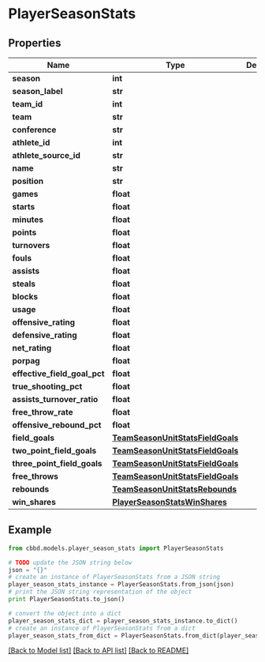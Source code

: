 # PlayerSeasonStats


## Properties
Name | Type | Description | Notes
------------ | ------------- | ------------- | -------------
**season** | **int** |  | 
**season_label** | **str** |  | 
**team_id** | **int** |  | 
**team** | **str** |  | 
**conference** | **str** |  | 
**athlete_id** | **int** |  | 
**athlete_source_id** | **str** |  | 
**name** | **str** |  | 
**position** | **str** |  | 
**games** | **float** |  | 
**starts** | **float** |  | 
**minutes** | **float** |  | 
**points** | **float** |  | 
**turnovers** | **float** |  | 
**fouls** | **float** |  | 
**assists** | **float** |  | 
**steals** | **float** |  | 
**blocks** | **float** |  | 
**usage** | **float** |  | 
**offensive_rating** | **float** |  | 
**defensive_rating** | **float** |  | 
**net_rating** | **float** |  | 
**porpag** | **float** |  | 
**effective_field_goal_pct** | **float** |  | 
**true_shooting_pct** | **float** |  | 
**assists_turnover_ratio** | **float** |  | 
**free_throw_rate** | **float** |  | 
**offensive_rebound_pct** | **float** |  | 
**field_goals** | [**TeamSeasonUnitStatsFieldGoals**](TeamSeasonUnitStatsFieldGoals.md) |  | 
**two_point_field_goals** | [**TeamSeasonUnitStatsFieldGoals**](TeamSeasonUnitStatsFieldGoals.md) |  | 
**three_point_field_goals** | [**TeamSeasonUnitStatsFieldGoals**](TeamSeasonUnitStatsFieldGoals.md) |  | 
**free_throws** | [**TeamSeasonUnitStatsFieldGoals**](TeamSeasonUnitStatsFieldGoals.md) |  | 
**rebounds** | [**TeamSeasonUnitStatsRebounds**](TeamSeasonUnitStatsRebounds.md) |  | 
**win_shares** | [**PlayerSeasonStatsWinShares**](PlayerSeasonStatsWinShares.md) |  | 

## Example

```python
from cbbd.models.player_season_stats import PlayerSeasonStats

# TODO update the JSON string below
json = "{}"
# create an instance of PlayerSeasonStats from a JSON string
player_season_stats_instance = PlayerSeasonStats.from_json(json)
# print the JSON string representation of the object
print PlayerSeasonStats.to_json()

# convert the object into a dict
player_season_stats_dict = player_season_stats_instance.to_dict()
# create an instance of PlayerSeasonStats from a dict
player_season_stats_from_dict = PlayerSeasonStats.from_dict(player_season_stats_dict)
```
[[Back to Model list]](../README.md#documentation-for-models) [[Back to API list]](../README.md#documentation-for-api-endpoints) [[Back to README]](../README.md)


